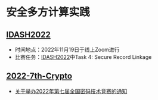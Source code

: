 # 安全多方计算实践

## [IDASH2022](https://github.com/Stu-Yang/HITSZ-SecurityGroup-MPC/tree/main/mpc/mpc-practice/IDASH2022)

+ 时间地点：2022年11月19日于线上Zoom进行
+ 比赛任务：[IDASH2022](http://www.humangenomeprivacy.org/2022/competition-tasks.html)中Task 4: Secure Record Linkage

## [2022-7th-Crypto](https://github.com/Stu-Yang/HITSZ-SecurityGroup-MPC/tree/main/mpc/mpc-practice/2022-7th-Crypto)

+ [关于举办2022年第七届全国密码技术竞赛的通知](https://www.cacrnet.org.cn/site/content/1170.html)
